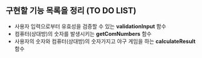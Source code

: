 ## 구현할 기능 목록을 정리 (TO DO LIST)

- 사용자 입력으로부터 유효성을 검증할 수 있는 **validationInput** 함수
- 컴퓨터(상대방)의 숫자를 발생시키는 **getComNumbers** 함수
- 사용자의 숫자와 컴퓨터(상대방)의 숫자가지고 야구 게임을 하는 **calculateResult** 함수
